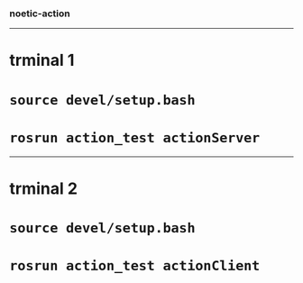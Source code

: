 ### noetic-action
-------------
# trminal 1
# ` source devel/setup.bash `
# ` rosrun action_test actionServer `
-------------
# trminal 2
# ` source devel/setup.bash `
# ` rosrun action_test actionClient `

